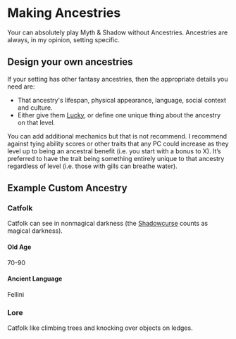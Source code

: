 # Making Ancestries
Your can absolutely play Myth & Shadow without Ancestries. Ancestries are always, in my opinion, setting specific.
## Design your own ancestries
If your setting has other fantasy ancestries, then the appropriate details you need are:

- That ancestry's lifespan, physical appearance, language, social context and culture.
- Either give them [Lucky](../Human.md#Lucky), or define one unique thing about the ancestry on that level.

You can add additional mechanics but that is not recommend. I recommend against tying ability scores or other traits that any PC could increase as they level up to being an ancestral benefit (i.e. you start with a bonus to X). It’s preferred to have the trait being something entirely unique to that ancestry regardless of level (i.e. those with gills can breathe water).

## Example Custom Ancestry

### Catfolk
Catfolk can see in nonmagical darkness (the [Shadowcurse](../../../Hazards/Shadowcurse.md) counts as magical darkness).
#### Old Age
70-90
#### Ancient Language
Fellini
### Lore
Catfolk like climbing trees and knocking over objects on ledges.